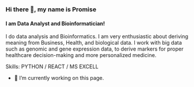 ### Hi there 👋, my name is Promise
#### I am Data  Analyst and Bioinformatician!
I do  data analysis and Bioinformatics. I am very enthusiastic about deriving meaning  from  Business, Health,  and biological  data. I work  with  big data such as genomic and gene expression data, to derive markers for proper healthcare  decision-making and more  personalized  medicine.

Skills: PYTHON / REACT / MS EXCELL

- 🔭 I’m currently working on this page. 
<!---
promise-uche/promise-uche is a ✨ special ✨ repository because its `README.md` (this file) appears on your GitHub profile.
You can click the Preview link to take a look at your changes.
--->
